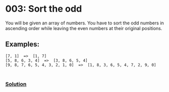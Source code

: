# 003: Sort the odd

You will be given an array of numbers. You have to sort the odd numbers in ascending order while leaving the even numbers at their original positions.

## Examples:

```
[7, 1]  =>  [1, 7]
[5, 8, 6, 3, 4]  =>  [3, 8, 6, 5, 4]
[9, 8, 7, 6, 5, 4, 3, 2, 1, 0]  =>  [1, 8, 3, 6, 5, 4, 7, 2, 9, 0]
```

### <br>[Solution](main.py)